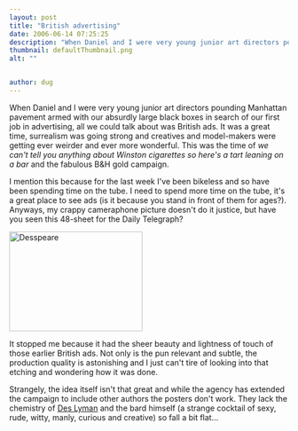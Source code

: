 ```yaml
---
layout: post
title: "British advertising"
date: 2006-06-14 07:25:25
description: "When Daniel and I were very young junior art directors pounding Manhattan pavement armed with our absurdly large black boxes in search of our first job in advertising, all we could talk about was British ads. It was a great&#8230;"
thumbnail: defaultThumbnail.png
alt: ""


author: dug
---
```


<p>When Daniel and I were very young junior art directors pounding Manhattan pavement armed with our absurdly large black boxes in search of our first job in advertising, all we could talk about was British ads. It was a great time, surrealism was going strong and creatives and model-makers were getting ever weirder and ever more wonderful. This was the time of <em>we can't tell you anything about Winston cigarettes so here's a tart leaning on a bar</em> and the fabulous <span class="caps">B&amp;H </span>gold campaign.</p>

<p>I mention this because for the last week I've been bikeless and so have been spending time on the tube. I need to spend more time on the tube, it's a great place to see ads (is it because you stand in front of them for ages?). Anyways, my crappy cameraphone picture doesn't do it justice, but have you seen this 48-sheet for the Daily Telegraph?</p>

<p><a href="http://www.flickr.com/photos/bozo/165625329/" title="Photo Sharing"><img src="http://static.flickr.com/66/165625329_ef7ae48c5a_m.jpg" width="240" height="180" alt="Desspeare" /></a></p>

<p>It stopped me because it had the sheer beauty and lightness of touch of those earlier British ads. Not only is the pun relevant and subtle, the production quality is astonishing and I just can't tire of looking into that etching and wondering how it was done.</p>

<p>Strangely, the idea itself isn't that great and while the agency has extended the campaign to include other authors the posters don't work. They lack the chemistry of <a href="http://en.wikipedia.org/wiki/Des_Lynam">Des Lyman</a> and the bard himself (a strange cocktail of sexy, rude, witty, manly, curious and creative) so fall a bit flat...</p>
